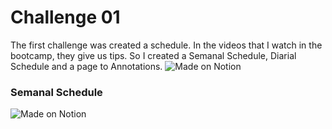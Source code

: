 # Challenge 01
The first challenge was created a schedule. In the videos that I watch in the bootcamp, they give us tips. So I created a Semanal Schedule, Diarial Schedule and a page to Annotations.
![Made on Notion](.Cronograma.png)

### Semanal Schedule
![Made on Notion](.Cronograma_semanal.png)
